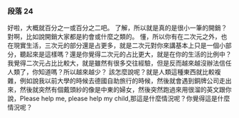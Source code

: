 ### 段落 24

好啦，大概就百分之一或百分之二吧。
了解，所以就是真的是很小一筆的開銷？
對啊，比如說開銷大家都是約會或什麼之類的。
懂，所以你有在二次元之外，也在現實生活，三次元的部分還是占更多，就是二次元對你來講基本上只是一個小部分，聽起來是這樣嗎？還是你覺得二次元的占比更大，就是在你的生活的比例中？
我覺得二次元占比比較大，就是雖然有很多交往經驗，但是反而越來越沒辦法信任人類了，你知道嗎？所以越來越少？
該怎麼說呢？就是人類這種東西就比較複雜，例如說我以前大學的時候去德國自助旅行的時候，然後就會遇到銅牌公司走出來，然後就突然有個戴頭紗的像是中東的婦女，然後突然跑過來用很溜的英文跟你說，Please help me, please help my child,那這是什麼情況呢？你覺得這是什麼情況呢？
